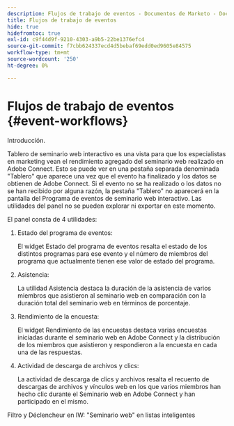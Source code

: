 ```yaml
---
description: Flujos de trabajo de eventos - Documentos de Marketo - Documentación del producto
title: Flujos de trabajo de eventos
hide: true
hidefromtoc: true
exl-id: c9f44d9f-9210-4303-a9b5-22be1376efc4
source-git-commit: f7cbb624337ecd4d5bebaf69edd0ed9605e84575
workflow-type: tm+mt
source-wordcount: '250'
ht-degree: 0%

---
```


# Flujos de trabajo de eventos {#event-workflows}

Introducción.

Tablero de seminario web interactivo es una vista para que los especialistas en marketing vean el rendimiento agregado del seminario web realizado en Adobe Connect. Esto se puede ver en una pestaña separada denominada &quot;Tablero&quot; que aparece una vez que el evento ha finalizado y los datos se obtienen de Adobe Connect. Si el evento no se ha realizado o los datos no se han recibido por alguna razón, la pestaña &quot;Tablero&quot; no aparecerá en la pantalla del Programa de eventos de seminario web interactivo. Las utilidades del panel no se pueden explorar ni exportar en este momento.

El panel consta de 4 utilidades:

1. Estado del programa de eventos:

   El widget Estado del programa de eventos resalta el estado de los distintos programas para ese evento y el número de miembros del programa que actualmente tienen ese valor de estado del programa.

1. Asistencia:

   La utilidad Asistencia destaca la duración de la asistencia de varios miembros que asistieron al seminario web en comparación con la duración total del seminario web en términos de porcentaje.

1. Rendimiento de la encuesta:

   El widget Rendimiento de las encuestas destaca varias encuestas iniciadas durante el seminario web en Adobe Connect y la distribución de los miembros que asistieron y respondieron a la encuesta en cada una de las respuestas.

1. Actividad de descarga de archivos y clics:

   La actividad de descarga de clics y archivos resalta el recuento de descargas de archivos y vínculos web en los que varios miembros han hecho clic durante el Seminario web en Adobe Connect y han participado en el mismo.

Filtro y Déclencheur en IW: &quot;Seminario web&quot; en listas inteligentes
